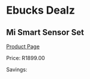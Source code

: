 
# Ebucks Dealz
## Mi Smart Sensor Set
[Product Page](https://www.ebucks.com/web/shop/productSelected.do?prodId=1036671751&catId=844502363)

Price: R1899.00

Savings: 


	